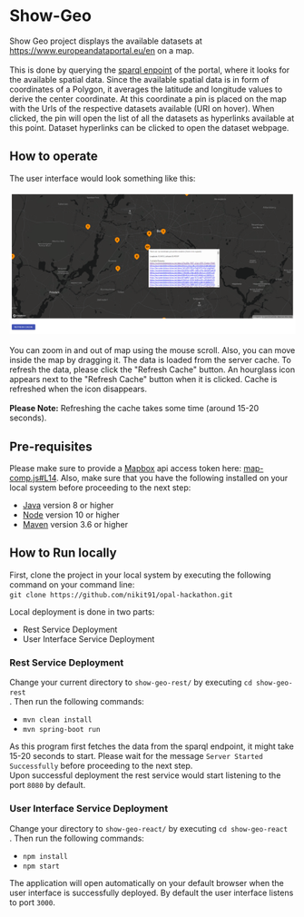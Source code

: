 # Show-Geo
Show Geo project displays the available datasets at https://www.europeandataportal.eu/en on a map.<br><br>
This is done by querying the <a href="https://www.europeandataportal.eu/sparql">sparql enpoint</a> of the portal, where it looks for the available spatial data. Since the available spatial data is in form of coordinates of a Polygon, it averages the latitude and longitude values to derive the center coordinate. At this coordinate a pin is placed on the map with the Urls of the respective datasets available (URI on hover). When clicked, the pin will open the list of all the datasets as hyperlinks available at this point. Dataset hyperlinks can be clicked to open the dataset webpage.
## How to operate
The user interface would look something like this: <br><br>
<kbd>
  <img src="show-geo-ss.png">
</kbd>
<br><br>
You can zoom in and out of map using the mouse scroll. Also, you can move inside the map by dragging it. The data is loaded from the server cache. To refresh the data, please click the "Refresh Cache" button. An hourglass icon appears next to the "Refresh Cache" button when it is clicked. Cache is refreshed when the icon disappears.<br><br>
<b>Please Note:</b> Refreshing the cache takes some time (around 15-20 seconds).
## Pre-requisites
Please make sure to provide a <a href="https://www.mapbox.com/">Mapbox</a> api access token here: <a href="https://github.com/nikit91/opal-hackathon/blob/master/show-geo-react/src/map/map-comp.js#L14">map-comp.js#L14</a>.
Also, make sure that you have the following installed on your local system before proceeding to the next step:
* <a href="https://www.oracle.com/java/technologies/javase-downloads.htmll">Java</a> version 8 or higher
* <a href="https://nodejs.org/en/download/">Node</a> version 10 or higher
* <a href="https://maven.apache.org/download.cgi">Maven</a> version 3.6 or higher
## How to Run locally
First, clone the project in your local system by executing the following command on your command line: <br>`git clone https://github.com/nikit91/opal-hackathon.git` <br>

Local deployment is done in two parts:
* Rest Service Deployment
* User Interface Service Deployment

### Rest Service Deployment
Change your current directory to `show-geo-rest/` by executing `cd show-geo-rest` <br>. Then run the following commands:
* `mvn clean install`
* `mvn spring-boot run`

As this program first fetches the data from the sparql endpoint, it might take 15-20 seconds to start. Please wait for the message `Server Started Successfully` before proceeding to the next step. <br>
Upon successful deployment the rest service would start listening to the port `8080` by default.

### User Interface Service Deployment
Change your directory to `show-geo-react/` by executing `cd show-geo-react` <br>. Then run the following commands:
* `npm install`
* `npm start`

The application will open automatically on your default browser when the user interface is successfully deployed. By default the user interface listens to port `3000`.
